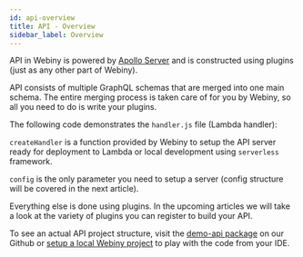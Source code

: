 ```yaml
---
id: api-overview
title: API - Overview
sidebar_label: Overview
---
```


API in Webiny is powered by [Apollo Server](https://www.apollographql.com/docs/apollo-server/)
and is constructed using plugins (just as any other part of Webiny).

API consists of multiple GraphQL schemas that are merged into one main schema.
The entire merging process is taken care of for you by Webiny, so all you
need to do is write your plugins.

The following code demonstrates the `handler.js` file (Lambda handler):

<script src="https://gist.github.com/Pavel910/04d6584197637f69f88ff12b819eeedb.js?file=api.handler.js"></script>

`createHandler` is a function provided by Webiny to setup the API
server ready for deployment to Lambda or local development using `serverless` framework.

`config` is the only parameter you need to setup a server (config structure will be covered in the next article).

Everything else is done using plugins. In the upcoming articles we will take a look
at the variety of plugins you can register to build your API.

To see an actual API project structure, visit the [demo-api package](https://github.com/Webiny/webiny-js/tree/master/packages/demo-api/src) on our Github
or [setup a local Webiny project](/docs/developer-tutorials/local-setup) to
play with the code from your IDE.

